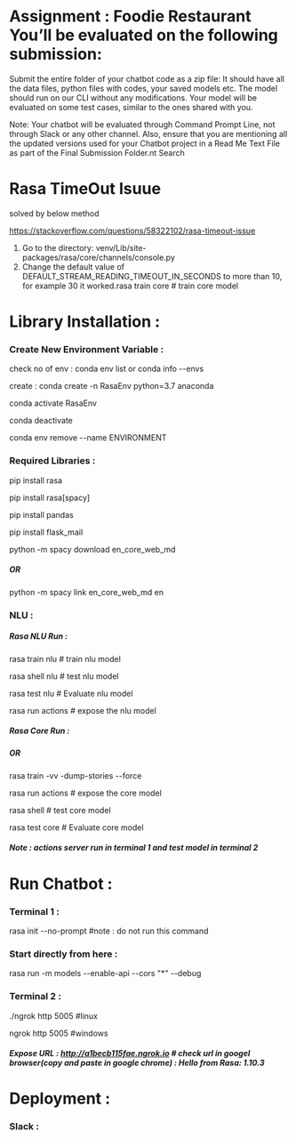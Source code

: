 # Assignment : Foodie Restaurant You’ll be evaluated on the following submission:

Submit the entire folder of your chatbot code as a zip file: It should have all the data files, python files with codes, your saved models etc. The model should run on our CLI without any modifications. Your model will be evaluated on some test cases, similar to the ones shared with you.

Note:  Your chatbot will be evaluated through Command Prompt Line, not through Slack or any other channel. Also, ensure that you are mentioning all the updated versions used for your Chatbot project in a Read Me Text File as part of the Final Submission Folder.nt Search
## 

# Rasa TimeOut Isuue

solved by below method

https://stackoverflow.com/questions/58322102/rasa-timeout-issue


1. Go to the directory: venv/Lib/site-packages/rasa/core/channels/console.py
2. Change the default value of DEFAULT_STREAM_READING_TIMEOUT_IN_SECONDS to more than 10, for example 30 it worked.rasa train core # train core model




# Library Installation :

### Create New Environment Variable :
check no of env : conda env list or conda info --envs

create : conda create -n RasaEnv python=3.7 anaconda

conda activate RasaEnv

conda deactivate

conda env remove --name ENVIRONMENT

### Required Libraries :
pip install rasa 

pip install rasa[spacy]

pip install pandas

pip install flask_mail

python -m spacy download en_core_web_md
##### OR
python -m spacy link en_core_web_md en

### NLU : 

##### Rasa NLU Run :
rasa train nlu # train nlu model

rasa shell nlu # test nlu model

rasa test nlu # Evaluate nlu model

rasa run actions # expose the nlu model 

##### Rasa Core Run :



##### OR
rasa train -vv -dump-stories --force 

rasa run actions # expose the core model

rasa shell  # test core model

rasa test core # Evaluate core model

##### Note : actions server run in terminal 1 and test model in terminal 2



# Run Chatbot :
### Terminal 1 :
rasa init --no-prompt #note : do not run this command

### Start directly from here :
rasa run -m models --enable-api --cors "*" --debug

### Terminal 2 :
./ngrok http 5005 #linux

ngrok http 5005 #windows
 
##### Expose URL : http://a1becb115fae.ngrok.io  # check url in googel browser(copy and paste in  google chrome) : Hello from Rasa: 1.10.3
 
# Deployment :
### Slack :

